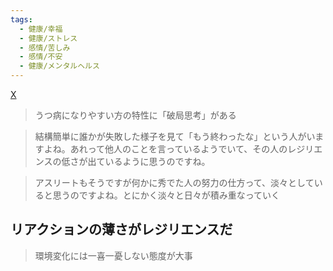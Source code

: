 ```yaml
---
tags:
  - 健康/幸福
  - 健康/ストレス
  - 感情/苦しみ
  - 感情/不安
  - 健康/メンタルヘルス
---
```

[X](https://x.com/daijapan/status/1948151412086718712)

>うつ病になりやすい方の特性に「破局思考」がある

>結構簡単に誰かが失敗した様子を見て「もう終わったな」という人がいますよね。あれって他人のことを言っているようでいて、その人のレジリエンスの低さが出ているように思うのですね。

>アスリートもそうですが何かに秀でた人の努力の仕方って、淡々としていると思うのですよね。とにかく淡々と日々が積み重なっていく

## リアクションの薄さがレジリエンスだ

>環境変化には一喜一憂しない態度が大事

